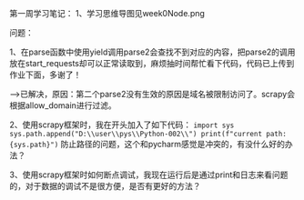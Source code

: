 第一周学习笔记：
1、学习思维导图见week0Node.png

问题：

1、在parse函数中使用yield调用parse2会查找不到对应的内容，把parse2的调用放在start_requests却可以正常读取到，麻烦抽时间帮忙看下代码，代码已上传到作业下面，多谢了！

-->已解决，原因：第二个parse2没有生效的原因是域名被限制访问了。scrapy会根据allow_domain进行过滤。

2、使用scrapy框架时，我在开头加入了如下代码：
`import sys
sys.path.append("D:\\user\\pys\\Python-002\\")
print(f"current path:{sys.path}")`
防止路径的问题，这个和pycharm感觉是冲突的，有没什么好的办法？

3、使用scrapy框架时如何断点调试，我现在运行后是通过print和日志来看问题的，对于数据的调试不是很方便，是否有更好的方法？